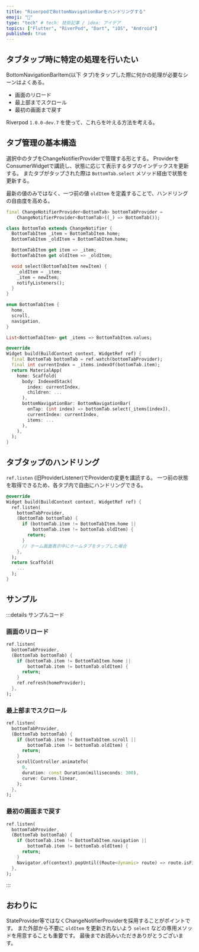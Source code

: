 ```yaml
---
title: "RiverpodでBottomNavigationBarをハンドリングする"
emoji: "🤹"
type: "tech" # tech: 技術記事 / idea: アイデア
topics: ["Flutter", "RiverPod", "Dart", "iOS", "Android"]
published: true
---
```


## タブタップ時に特定の処理を行いたい

BottomNavigationBarItem(以下 タブ)をタップした際に何かの処理が必要なシーンはよくある。

- 画面のリロード
- 最上部までスクロール
- 最初の画面まで戻す

Riverpod `1.0.0-dev.7` を使って、これらを叶える方法を考える。

## タブ管理の基本構造

選択中のタブをChangeNotifierProviderで管理する形とする。
ProviderをConsumerWidgetで講読し、状態に応じて表示するタブのインデックスを更新する。
またタブがタップされた際は `BottomTab.select` メソッド経由で状態を更新する。

最新の値のみではなく、一つ前の値 `oldItem` を定義することで、ハンドリングの自由度を高める。

```dart:bottom_tab.dart
final ChangeNotifierProvider<BottomTab> bottomTabProvider =
    ChangeNotifierProvider<BottomTab>((_) => BottomTab());

class BottomTab extends ChangeNotifier {
  BottomTabItem _item = BottomTabItem.home;
  BottomTabItem _oldItem = BottomTabItem.home;

  BottomTabItem get item => _item;
  BottomTabItem get oldItem => _oldItem;

  void select(BottomTabItem newItem) {
    _oldItem = _item;
    _item = newItem;
    notifyListeners();
  }
}

enum BottomTabItem {
  home,
  scroll,
  navigation,
}
```

```dart:app.dart
List<BottomTabItem> get _items => BottomTabItem.values;

@override
Widget build(BuildContext context, WidgetRef ref) {
  final BottomTab bottomTab = ref.watch(bottomTabProvider);
  final int currentIndex = _items.indexOf(bottomTab.item);
  return MaterialApp(
    home: Scaffold(
      body: IndexedStack(
        index: currentIndex,
        children: ...
      ),
      bottomNavigationBar: BottomNavigationBar(
        onTap: (int index) => bottomTab.select(_items[index]),
        currentIndex: currentIndex,
        items: ...
      ),
    ),
  );
}
```

## タブタップのハンドリング

`ref.listen` (旧ProviderListener)でProviderの変更を講読する。
一つ前の状態を取得できるため、各タブ内で自由にハンドリングできる。

```dart:home_page.dart
@override
Widget build(BuildContext context, WidgetRef ref) {
  ref.listen(
    bottomTabProvider,
    (BottomTab bottomTab) {
      if (bottomTab.item != BottomTabItem.home ||
          bottomTab.item != bottomTab.oldItem) {
        return;
      }
      // ホーム画面表示中にホームタブをタップした場合
    },
  );
  return Scaffold(
    ...
  );
}
```

## サンプル

:::details サンプルコード

### 画面のリロード

```dart:home_page.dart
ref.listen(
  bottomTabProvider,
  (BottomTab bottomTab) {
    if (bottomTab.item != BottomTabItem.home ||
        bottomTab.item != bottomTab.oldItem) {
      return;
    }
    ref.refresh(homeProvider);
  },
);
```

### 最上部までスクロール

```dart:scroll_page.dart
ref.listen(
  bottomTabProvider,
  (BottomTab bottomTab) {
    if (bottomTab.item != BottomTabItem.scroll ||
        bottomTab.item != bottomTab.oldItem) {
      return;
    }
    scrollController.animateTo(
      0,
      duration: const Duration(milliseconds: 300),
      curve: Curves.linear,
    );
  },
);
```

### 最初の画面まで戻す

```dart:navigation_page.dart
ref.listen(
  bottomTabProvider,
  (BottomTab bottomTab) {
    if (bottomTab.item != BottomTabItem.navigation ||
        bottomTab.item != bottomTab.oldItem) {
      return;
    }
    Navigator.of(context).popUntil((Route<dynamic> route) => route.isFirst);
  },
);
```

:::

## おわりに

StateProvider等ではなくChangeNotifierProviderを採用することがポイントです。
また外部から不要に `oldItem` を更新されないよう `select` などの専用メソッドを用意することも重要です。
最後までお読みいただきありがとうございます。